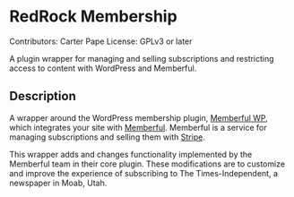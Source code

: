 # RedRock Membership

Contributors: Carter Pape
License: GPLv3 or later

A plugin wrapper for managing and selling subscriptions and restricting access to content with WordPress and Memberful.

## Description

A wrapper around the WordPress membership plugin, [Memberful WP](https://wordpress.org/plugins/memberful-wp/), which integrates your site with [Memberful](https://memberful.com). Memberful is a service for managing subscriptions and selling them with [Stripe](https://stripe.com).

This wrapper adds and changes functionality implemented by the Memberful team in their core plugin. These modifications are to customize and improve the experience of subscribing to The Times-Independent, a newspaper in Moab, Utah.
